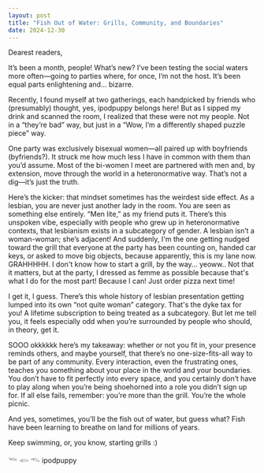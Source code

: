 ```yaml
---
layout: post
title: "Fish Out of Water: Grills, Community, and Boundaries"
date: 2024-12-30
---
```


Dearest readers,


It’s been a month, people! What’s new? I’ve been testing the social waters more often—going to parties where, for once, I’m not the host. It’s been equal parts enlightening and… bizarre.

Recently, I found myself at two gatherings, each handpicked by friends who (presumably) thought, yes, ipodpuppy belongs here! But as I sipped my drink and scanned the room, I realized that these were not my people. Not in a “they’re bad” way, but just in a “Wow, I’m a differently shaped puzzle piece” way.

One party was exclusively bisexual women—all paired up with boyfriends (byfriends?). It struck me how much less I have in common with them than you’d assume. Most of the bi-women I meet are partnered with men and, by extension, move through the world in a heteronormative way. That’s not a dig—it’s just the truth.

Here’s the kicker: that mindset sometimes has the weirdest side effect. As a lesbian, you are never just another lady in the room. You are seen as something else entirely. “Men lite,” as my friend puts it. There’s this unspoken vibe, especially with people who grew up in heteronormative contexts, that lesbianism exists in a subcategory of gender. A lesbian isn’t a woman-woman; she’s adjacent! And suddenly, I'm the one getting nudged toward the grill that everyone at the party has been counting on, handed car keys, or asked to move big objects, because apparently, this is my lane now. GRAHHHHH. I don't know how to start a grill, by the way... yeoww.. Not that it matters, but at the party, I dressed as femme as possible because that's what I do for the most part! Because I can! Just order pizza next time!

I get it, I guess. There’s this whole history of lesbian presentation getting lumped into its own “not quite woman” category. That's the dyke tax for you! A lifetime subscription to being treated as a subcategory. But let me tell you, it feels especially odd when you’re surrounded by people who should, in theory, get it.

SOOO okkkkkk here’s my takeaway: whether or not you fit in, your presence reminds others, and maybe yourself, that there’s no one-size-fits-all way to be part of any community. Every interaction, even the frustrating ones, teaches you something about your place in the world and your boundaries. You don’t have to fit perfectly into every space, and you certainly don’t have to play along when you’re being shoehorned into a role you didn’t sign up for. If all else fails, remember: you’re more than the grill. You’re the whole picnic.

And yes, sometimes, you’ll be the fish out of water, but guess what? Fish have been learning to breathe on land for millions of years.

Keep swimming, or, you know, starting grills :)

𓆝 𓆟 𓆞 ipodpuppy
